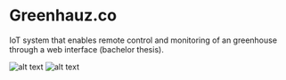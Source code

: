 # Greenhauz.co
IoT system that enables remote control and monitoring of an greenhouse through a web interface (bachelor thesis).

![alt text](https://ibb.co/2ctmV3W)
![alt text](https://ibb.co/bJx95Q1)

